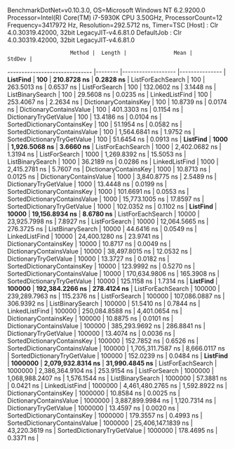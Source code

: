 
BenchmarkDotNet=v0.10.3.0, OS=Microsoft Windows NT 6.2.9200.0
Processor=Intel(R) Core(TM) i7-5930K CPU 3.50GHz, ProcessorCount=12
Frequency=3417972 Hz, Resolution=292.5712 ns, Timer=TSC
  [Host]     : Clr 4.0.30319.42000, 32bit LegacyJIT-v4.6.81.0
  DefaultJob : Clr 4.0.30319.42000, 32bit LegacyJIT-v4.6.81.0


                        Method |  Length |               Mean |         StdDev |
------------------------------ |-------- |------------------- |--------------- |
                      **ListFind** |     **100** |        **210.8728 ns** |      **0.2828 ns** |
             ListForEachSearch |     100 |        263.5013 ns |      0.6537 ns |
                 ListForSearch |     100 |        132.0602 ns |      3.1448 ns |
              ListBinarySearch |     100 |         29.5608 ns |      0.0235 ns |
                LinkedListFind |     100 |        253.4067 ns |      2.2634 ns |
         DictionaryContainsKey |     100 |         10.8739 ns |      0.0174 ns |
       DictionaryContainsValue |     100 |        401.3303 ns |      0.1154 ns |
         DictionaryTryGetValue |     100 |         13.4186 ns |      0.0104 ns |
   SortedDictionaryContainsKey |     100 |         51.1954 ns |      0.0582 ns |
 SortedDictionaryContainsValue |     100 |      1,564.6841 ns |      1.9752 ns |
   SortedDictionaryTryGetValue |     100 |         51.6454 ns |      0.0913 ns |
                      **ListFind** |    **1000** |      **1,926.5068 ns** |      **3.6660 ns** |
             ListForEachSearch |    1000 |      2,402.0682 ns |      1.3194 ns |
                 ListForSearch |    1000 |      1,269.8392 ns |     15.5053 ns |
              ListBinarySearch |    1000 |         36.2189 ns |      0.0286 ns |
                LinkedListFind |    1000 |      2,415.2781 ns |      5.7607 ns |
         DictionaryContainsKey |    1000 |         10.8713 ns |      0.0125 ns |
       DictionaryContainsValue |    1000 |      3,840.8775 ns |      2.5489 ns |
         DictionaryTryGetValue |    1000 |         13.4448 ns |      0.0199 ns |
   SortedDictionaryContainsKey |    1000 |        101.6691 ns |      0.0553 ns |
 SortedDictionaryContainsValue |    1000 |     15,773.1005 ns |     17.8597 ns |
   SortedDictionaryTryGetValue |    1000 |        102.0352 ns |      0.1102 ns |
                      **ListFind** |   **10000** |     **19,156.8934 ns** |      **8.6780 ns** |
             ListForEachSearch |   10000 |     23,925.7998 ns |      7.8927 ns |
                 ListForSearch |   10000 |     12,064.5665 ns |    276.3725 ns |
              ListBinarySearch |   10000 |         44.6416 ns |      0.0549 ns |
                LinkedListFind |   10000 |     24,400.1280 ns |     23.9741 ns |
         DictionaryContainsKey |   10000 |         10.8717 ns |      0.0049 ns |
       DictionaryContainsValue |   10000 |     38,497.8015 ns |     12.0532 ns |
         DictionaryTryGetValue |   10000 |         13.3727 ns |      0.0182 ns |
   SortedDictionaryContainsKey |   10000 |        123.9992 ns |      0.5270 ns |
 SortedDictionaryContainsValue |   10000 |    170,634.9806 ns |    165.3908 ns |
   SortedDictionaryTryGetValue |   10000 |        125.1158 ns |      1.7314 ns |
                      **ListFind** |  **100000** |    **192,384.2266 ns** |    **278.4124 ns** |
             ListForEachSearch |  100000 |    239,289.7963 ns |    115.2376 ns |
                 ListForSearch |  100000 |    107,086.0887 ns |    306.9392 ns |
              ListBinarySearch |  100000 |         51.5410 ns |      0.7844 ns |
                LinkedListFind |  100000 |    250,084.8588 ns |  4,401.0654 ns |
         DictionaryContainsKey |  100000 |         10.8875 ns |      0.0101 ns |
       DictionaryContainsValue |  100000 |    385,293.9692 ns |    286.8841 ns |
         DictionaryTryGetValue |  100000 |         13.4074 ns |      0.0036 ns |
   SortedDictionaryContainsKey |  100000 |        152.7852 ns |      0.6526 ns |
 SortedDictionaryContainsValue |  100000 |  1,705,311.7587 ns |  8,666.0117 ns |
   SortedDictionaryTryGetValue |  100000 |        152.0239 ns |      0.0484 ns |
                      **ListFind** | **1000000** |  **2,079,932.8314 ns** | **31,990.4845 ns** |
             ListForEachSearch | 1000000 |  2,386,364.9104 ns |    253.9154 ns |
                 ListForSearch | 1000000 |  1,068,988.2407 ns |  1,576.1544 ns |
              ListBinarySearch | 1000000 |         57.3881 ns |      0.0421 ns |
                LinkedListFind | 1000000 |  4,461,480.2765 ns |  1,592.8922 ns |
         DictionaryContainsKey | 1000000 |         10.8584 ns |      0.0025 ns |
       DictionaryContainsValue | 1000000 |  3,887,899.9984 ns |  1,120.7314 ns |
         DictionaryTryGetValue | 1000000 |         13.4597 ns |      0.0020 ns |
   SortedDictionaryContainsKey | 1000000 |        179.3557 ns |      0.4993 ns |
 SortedDictionaryContainsValue | 1000000 | 25,406,147.1839 ns | 43,220.3619 ns |
   SortedDictionaryTryGetValue | 1000000 |        178.4695 ns |      0.3371 ns |
